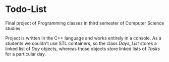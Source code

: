 # Todo-List
Final project of Programming classes in third semester of Computer Science studies.

Project is written in the C++ language and works entirely in a console. As a students we couldn't use STL containers, so the class *Days_List* stores a linked list of *Day* objects, whereas those objects store linked lists of *Tasks* for a particular day.